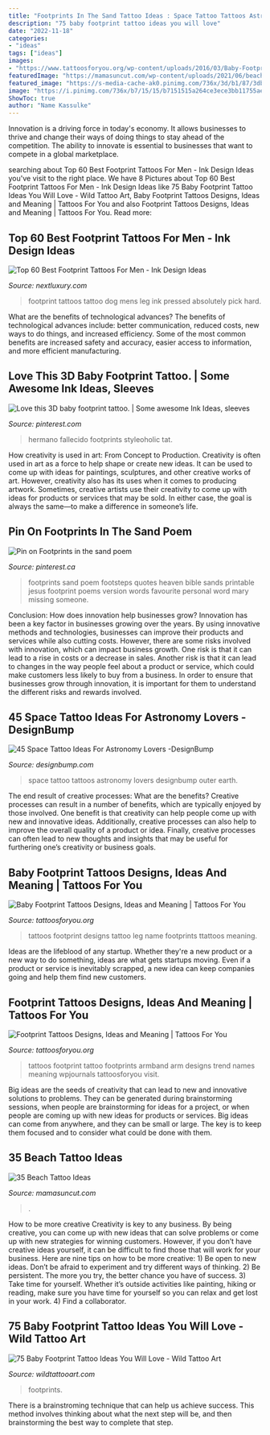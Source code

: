 ```yaml
---
title: "Footprints In The Sand Tattoo Ideas : Space Tattoo Tattoos Astronomy Lovers Designbump Outer Earth"
description: "75 baby footprint tattoo ideas you will love"
date: "2022-11-18"
categories:
- "ideas"
tags: ["ideas"]
images:
- "https://www.tattoosforyou.org/wp-content/uploads/2016/03/Baby-Footprint-Ttattoos-Designs.jpg"
featuredImage: "https://mamasuncut.com/wp-content/uploads/2021/06/beach-tattoo-ideas-25.jpg"
featured_image: "https://s-media-cache-ak0.pinimg.com/736x/3d/b1/87/3db18718bcc9a24b051272aa672632cc.jpg"
image: "https://i.pinimg.com/736x/b7/15/15/b7151515a264ce3ece3bb11755ae4f79--the-sand-footprints.jpg"
ShowToc: true
author: "Name Kassulke"
---
```



Innovation is a driving force in today's economy. It allows businesses to thrive and change their ways of doing things to stay ahead of the competition. The ability to innovate is essential to businesses that want to compete in a global marketplace.

	

		
searching about Top 60 Best Footprint Tattoos For Men - Ink Design Ideas you've visit to the right place. We have 8 Pictures about Top 60 Best Footprint Tattoos For Men - Ink Design Ideas like 75 Baby Footprint Tattoo Ideas You Will Love - Wild Tattoo Art, Baby Footprint Tattoos Designs, Ideas and Meaning | Tattoos For You and also Footprint Tattoos Designs, Ideas and Meaning | Tattoos For You. Read more:
		
    
## Top 60 Best Footprint Tattoos For Men - Ink Design Ideas

<img loading=lazy src="http://nextluxury.com/wp-content/uploads/dog-footprint-mens-lower-leg-tattoo-design-inspiration.jpg" onerror="this.onerror=null;this.src='https://tse4.mm.bing.net/th?id=OIP.aEuaFFlddug3j-Y9eX-MAAHaHa&amp;pid=15.1';" alt="Top 60 Best Footprint Tattoos For Men - Ink Design Ideas">

_Source: nextluxury.com_

>footprint tattoos tattoo dog mens leg ink pressed absolutely pick hard. 

	

What are the benefits of technological advances?
The benefits of technological advances include: better communication, reduced costs, new ways to do things, and increased efficiency. Some of the most common benefits are increased safety and accuracy, easier access to information, and more efficient manufacturing.

    
## Love This 3D Baby Footprint Tattoo. | Some Awesome Ink Ideas, Sleeves

<img loading=lazy src="https://s-media-cache-ak0.pinimg.com/736x/3d/b1/87/3db18718bcc9a24b051272aa672632cc.jpg" onerror="this.onerror=null;this.src='https://tse1.mm.bing.net/th?id=OIP.AGESxkzVLVqTC4gfZoAdRQHaLI&amp;pid=15.1';" alt="Love this 3D baby footprint tattoo. | Some awesome Ink Ideas, sleeves">

_Source: pinterest.com_

>hermano fallecido footprints styleoholic tat. 

	

How creativity is used in art: From Concept to Production.
Creativity is often used in art as a force to help shape or create new ideas. It can be used to come up with ideas for paintings, sculptures, and other creative works of art. However, creativity also has its uses when it comes to producing artwork. Sometimes, creative artists use their creativity to come up with ideas for products or services that may be sold. In either case, the goal is always the same—to make a difference in someone’s life.

    
## Pin On Footprints In The Sand Poem

<img loading=lazy src="https://i.pinimg.com/736x/b7/15/15/b7151515a264ce3ece3bb11755ae4f79--the-sand-footprints.jpg" onerror="this.onerror=null;this.src='https://tse4.mm.bing.net/th?id=OIP.xjauQd067nfztKy0WTGbZgHaLH&amp;pid=15.1';" alt="Pin on Footprints in the sand poem">

_Source: pinterest.ca_

>footprints sand poem footsteps quotes heaven bible sands printable jesus footprint poems version words favourite personal word mary missing someone. 

	

Conclusion: How does innovation help businesses grow?
Innovation has been a key factor in businesses growing over the years. By using innovative methods and technologies, businesses can improve their products and services while also cutting costs. However, there are some risks involved with innovation, which can impact business growth. One risk is that it can lead to a rise in costs or a decrease in sales. Another risk is that it can lead to changes in the way people feel about a product or service, which could make customers less likely to buy from a business. In order to ensure that businesses grow through innovation, it is important for them to understand the different risks and rewards involved.

    
## 45 Space Tattoo Ideas For Astronomy Lovers -DesignBump

<img loading=lazy src="http://designbump.com/wp-content/uploads/2014/12/space-star-tattoos-20.jpg" onerror="this.onerror=null;this.src='https://tse3.mm.bing.net/th?id=OIP.Uhmv-JmrwQJPUrhEJADk4AHaKQ&amp;pid=15.1';" alt="45 Space Tattoo Ideas For Astronomy Lovers -DesignBump">

_Source: designbump.com_

>space tattoo tattoos astronomy lovers designbump outer earth. 

	

The end result of creative processes: What are the benefits?
Creative processes can result in a number of benefits, which are typically enjoyed by those involved. One benefit is that creativity can help people come up with new and innovative ideas. Additionally, creative processes can also help to improve the overall quality of a product or idea. Finally, creative processes can often lead to new thoughts and insights that may be useful for furthering one’s creativity or business goals.

    
## Baby Footprint Tattoos Designs, Ideas And Meaning | Tattoos For You

<img loading=lazy src="https://www.tattoosforyou.org/wp-content/uploads/2016/03/Baby-Footprint-Ttattoos-Designs.jpg" onerror="this.onerror=null;this.src='https://tse4.mm.bing.net/th?id=OIP.bz5A4mGj1EdGXhOzfupMYwHaJ4&amp;pid=15.1';" alt="Baby Footprint Tattoos Designs, Ideas and Meaning | Tattoos For You">

_Source: tattoosforyou.org_

>tattoos footprint designs tattoo leg name footprints ttattoos meaning. 

	

Ideas are the lifeblood of any startup. Whether they're a new product or a new way to do something, ideas are what gets startups moving. Even if a product or service is inevitably scrapped, a new idea can keep companies going and help them find new customers.

    
## Footprint Tattoos Designs, Ideas And Meaning | Tattoos For You

<img loading=lazy src="https://www.tattoosforyou.org/wp-content/uploads/2013/12/Footprint-Tattoos-on-Arm.jpg" onerror="this.onerror=null;this.src='https://tse4.mm.bing.net/th?id=OIP.UbYkFixQNWibe13UQ_0lWgHaJ3&amp;pid=15.1';" alt="Footprint Tattoos Designs, Ideas and Meaning | Tattoos For You">

_Source: tattoosforyou.org_

>tattoos footprint tattoo footprints armband arm designs trend names meaning wpjournals tattoosforyou visit. 

	

Big ideas are the seeds of creativity that can lead to new and innovative solutions to problems. They can be generated during brainstorming sessions, when people are brainstorming for ideas for a project, or when people are coming up with new ideas for products or services. Big ideas can come from anywhere, and they can be small or large. The key is to keep them focused and to consider what could be done with them.

    
## 35 Beach Tattoo Ideas

<img loading=lazy src="https://mamasuncut.com/wp-content/uploads/2021/06/beach-tattoo-ideas-25.jpg" onerror="this.onerror=null;this.src='https://tse4.mm.bing.net/th?id=OIP.vl6GI_oBaa3Yjj4xAAPocQHaHa&amp;pid=15.1';" alt="35 Beach Tattoo Ideas">

_Source: mamasuncut.com_

>. 

	

How to be more creative
Creativity is key to any business. By being creative, you can come up with new ideas that can solve problems or come up with new strategies for winning customers. However, if you don’t have creative ideas yourself, it can be difficult to find those that will work for your business. Here are nine tips on how to be more creative: 1) Be open to new ideas. Don’t be afraid to experiment and try different ways of thinking. 2) Be persistent. The more you try, the better chance you have of success. 3) Take time for yourself. Whether it’s outside activities like painting, hiking or reading, make sure you have time for yourself so you can relax and get lost in your work. 4) Find a collaborator.

    
## 75 Baby Footprint Tattoo Ideas You Will Love - Wild Tattoo Art

<img loading=lazy src="https://www.wildtattooart.com/wp-content/uploads/2020/02/baby-footprint-tattoos-24.jpg" onerror="this.onerror=null;this.src='https://tse2.mm.bing.net/th?id=OIP.DqlLzs4QPWdPhwOKPhaqVAHaI4&amp;pid=15.1';" alt="75 Baby Footprint Tattoo Ideas You Will Love - Wild Tattoo Art">

_Source: wildtattooart.com_

>footprints. 

	

There is a brainstroming technique that can help us achieve success. This method involves thinking about what the next step will be, and then brainstorming the best way to complete that step.

